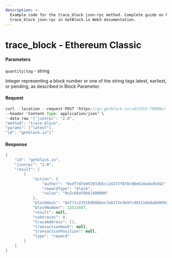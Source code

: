 ```yaml
---
description: >-
  Example code for the trace_block json-rpc method. Сomplete guide on how to use
  trace_block json-rpc in GetBlock.io Web3 documentation.
---
```


# trace\_block - Ethereum Classic

#### Parameters

`quantity|tag` - string

Integer representing a block number or one of the string tags latest, earliest, or pending, as described in Block Parameter.

#### Request

```java
curl --location --request POST 'https://go.getblock.io/<ACCESS-TOKEN>/' \
--header 'Content-Type: application/json' \ 
--data-raw '{"jsonrpc": "2.0",
"method": "trace_block",
"params": ["latest"],
"id": "getblock.io"}'
```

#### Response

```java
{
    "id": "getblock.io",
    "jsonrpc": "2.0",
    "result": [
        {
            "action": {
                "author": "0xdf7d7e053933b5cc24372f878c90e62dadad5d42",
                "rewardType": "block",
                "value": "0x2c68af0bb1400000"
            },
            "blockHash": "0xf71c2351b989bbec7e8172e3b97cd91516ddab6895021a7c94eed05cc00ff8a9",
            "blockNumber": 13522687,
            "result": null,
            "subtraces": 0,
            "traceAddress": [],
            "transactionHash": null,
            "transactionPosition": null,
            "type": "reward"
        }
    ]
}
```

